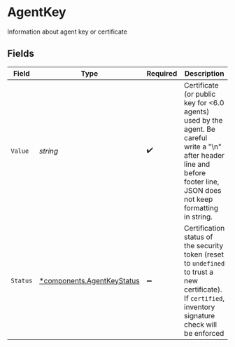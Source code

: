 # AgentKey

Information about agent key or certificate


## Fields

| Field                                                                                                                                                                     | Type                                                                                                                                                                      | Required                                                                                                                                                                  | Description                                                                                                                                                               | Example                                                                                                                                                                   |
| ------------------------------------------------------------------------------------------------------------------------------------------------------------------------- | ------------------------------------------------------------------------------------------------------------------------------------------------------------------------- | ------------------------------------------------------------------------------------------------------------------------------------------------------------------------- | ------------------------------------------------------------------------------------------------------------------------------------------------------------------------- | ------------------------------------------------------------------------------------------------------------------------------------------------------------------------- |
| `Value`                                                                                                                                                                   | *string*                                                                                                                                                                  | :heavy_check_mark:                                                                                                                                                        | Certificate (or public key for <6.0 agents) used by the agent. Be careful write a "\n" after header line and before footer line, JSON does not keep formatting in string. | -----BEGIN CERTIFICATE-----<br/>MIIFqDCC[...]3tALNn<br/>-----END CERTIFICATE-----                                                                                         |
| `Status`                                                                                                                                                                  | [*components.AgentKeyStatus](../../models/components/agentkeystatus.md)                                                                                                   | :heavy_minus_sign:                                                                                                                                                        | Certification status of the security token (reset to `undefined` to trust a new certificate). If `certified`, inventory signature check will be enforced                  |                                                                                                                                                                           |